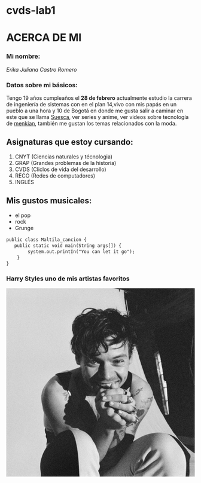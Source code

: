 # cvds-lab1

# ACERCA DE MI 
### Mi nombre:
*Erika Juliana Castro Romero*
### Datos sobre mi básicos:
Tengo 19 años cumpleaños el **28 de febrero** actualmente estudio la carrera de ingeniería de sistemas con en el plan 14,vivo con mis papás en un pueblo a una hora y 10 de Bogotá en donde me gusta salir a caminar en este que se llama [Suesca](http://www.suesca-cundinamarca.gov.co), ver series y anime, ver videos sobre tecnología de [menkian](https://www.tiktok.com/@menkian?lang=es), también me gustan los temas relacionados con la moda.
## Asignaturas que estoy cursando:
1. CNYT (Ciencias naturales y técnologia)
3. GRAP (Grandes problemas de la historia)
5. CVDS (Cliclos de vida del desarrollo)
6. RECO (Redes de computadores)
7. INGLÉS
## Mis gustos musicales:
* el pop
* rock
* Grunge
```
public class Maltila_cancion { 
   public static void main(String args[]) {
	    system.out.printIn("You can let it go");
    }
}
```
### Harry Styles uno de mis artistas favoritos
![Harry Styles](harry.jpg)






